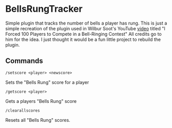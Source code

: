 # BellsRungTracker
Simple plugin that tracks the number of bells a player has rung.
This is just a simple recreation of the plugin used in Wilbur Soot's YouTube [video](https://www.youtube.com/watch?v=NWAd4oJp40Y) titled "I Forced 100 Players to Compete in a Bell-Ringing Contest"
All credits go to him for the idea. I just thought it would be a fun little project to rebuild the plugin.

## Commands
``` 
/setscore <player> <newscore>
```
Sets the "Bells Rung" score for a player
``` 
/getscore <player>
```
Gets a players "Bells Rung" score
``` 
/clearallscores
```
Resets all "Bells Rung" scores.